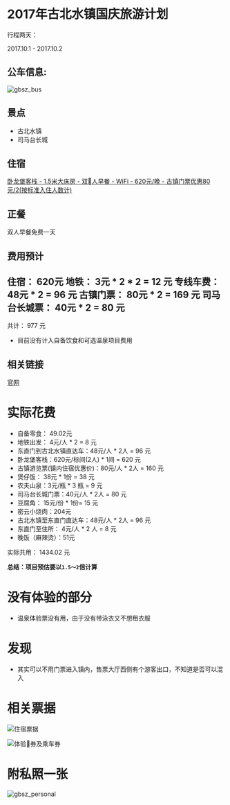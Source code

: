 # 2017年古北水镇国庆旅游计划

行程两天：

2017.10.1 - 2017.10.2


## 公车信息:

![gbsz_bus](/assets/pictures/gbsz_bus.png)

## 景点

- 古北水镇
- 司马台长城


## 住宿

[卧龙堡客栈 - 1.5米大床房 - 双人早餐 - WiFi - 620元/晚 - 古镇门票优惠80元/2(按标准入住人数计)](http://www.wtown.com.cn/index.php/Reservation/Room/showHotelDetail.html?hotel_code=WLB&startdate=2017-10-01&enddate=2017-10-02&scenic_code=GBHOTEL)

## 正餐

双人早餐免费一天

## 费用预计

住宿： 620元
地铁： 3元 * 2 * 2 = 12 元
专线车费： 48元 * 2 = 96 元
古镇门票： 80元 * 2 = 169 元
司马台长城票： 40元 * 2 = 80 元
--------------------------------
共计：  977 元

- 目前没有计入自备饮食和可选温泉项目费用

## 相关链接

[官网](http://www.wtown.com)


# 实际花费

- 自备零食： 49.02元
- 地铁出发： 4元/人 * 2 = 8 元
- 东直门到古北水镇直达车：48元/人 * 2人 = 96 元
- 卧龙堡客栈：620元/标间(2人) * 1间 = 620 元
- 古镇游览票(镇内住宿优惠价)：80元/人 * 2人 = 160 元
- 煲仔饭： 38元 * 1份 = 38 元
- 农夫山泉：3元/瓶 * 3 瓶 = 9 元
- 司马台长城门票：40元/人 * 2人 = 80 元
- 豆腐角： 15元/份 * 1份= 15 元
- 密云小烧肉：204元
- 古北水镇至东直门直达车：48元/人 * 2人 = 96 元
- 东直门至住所： 4元/人 * 2 人 = 8 元
- 晚饭（麻辣烫）：51元

实际共用： 1434.02 元

**总结：项目预估要以`1.5～2`倍计算**

# 没有体验的部分

- 温泉体验票没有用，由于没有带泳衣又不想租衣服

# 发现
 
- 其实可以不用门票进入镇内，售票大厅西侧有个游客出口，不知道是否可以混入

# 相关票据

![住宿票据](/assets/pictures/gbsz_hotel.jpg)

![体验券及乘车券](/assets/pictures/gbsz_extra.jpg)

# 附私照一张

![gbsz_personal](/assets/pictures/gbsz_personal.jpg)